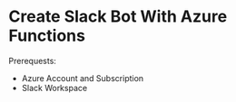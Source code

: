 # Create Slack Bot With Azure Functions

Prerequests:
- Azure Account and Subscription
- Slack Workspace
